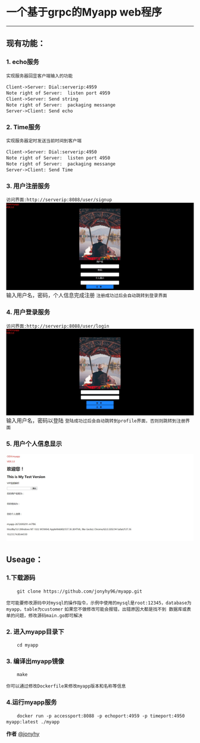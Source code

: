 ﻿# 一个基于grpc的Myapp web程序

---

## **现有功能：**
### **1. echo服务**
`实现服务器回显客户端输入的功能`

```sequence
Client->Server: Dial:serverip:4959
Note right of Server:  listen port 4959
Client->Server: Send string
Note right of Server:  packaging messange
Server->Client: Send echo
```

### **2. Time服务**
`实现服务器定时发送当前时间到客户端`

```sequence
Client->Server: Dial:serverip:4950
Note right of Server:  listen port 4950
Note right of Server:  packaging messange
Server->Client: Send Time
```
### **3. 用户注册服务**
`访问界面:http://serverip:8088/user/signup`
![signup](https://github.com/jonyhy96/train1/blob/master/signup.jpg)
输入用户名，密码，个人信息完成注册
`注册成功过后会自动跳转到登录界面`
### **4. 用户登录服务**
`访问界面:http://serverip:8088/user/login`
![login](https://github.com/jonyhy96/train1/blob/master/login.jpg)
输入用户名，密码以登陆
`登陆成功过后会自动跳转到profile界面，否则则跳转到注册界面`
### **5. 用户个人信息显示**
![profile](https://github.com/jonyhy96/train1/blob/master/profile.jpg)
## **Useage：** ##
### **1.下载源码** 
```
    git clone https://github.com/jonyhy96/myapp.git
```
`您可能要修改源码中对mysql的操作指令，示例中使用的mysql是root:12345，database为myapp，table为customer`
`如果您不做修改可能会报错，出错原因大都是找不到 数据库或表单的问题，修改源码main.go即可解决`
### **2. 进入myapp目录下** 
```
    cd myapp
```
### **3. 编译出myapp镜像** 
```
    make
```
`你可以通过修改Dockerfile来修改myapp版本和名称等信息`
### **4.运行myapp服务** 
```
    docker run -p accessport:8088 -p echoport:4959 -p timeport:4950 myapp:latest ./myapp
```
**作者** [@jonyhy](https://weibo.com/u/5991880963)
